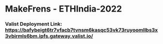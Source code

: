 # MakeFrens - ETHIndia-2022

### Valist Deployment Link: https://bafybeigt6tr7vfacb7tvnsm6kasqc53vk73ruyoomllbs3x3vbirmls6bm.ipfs.gateway.valist.io/
